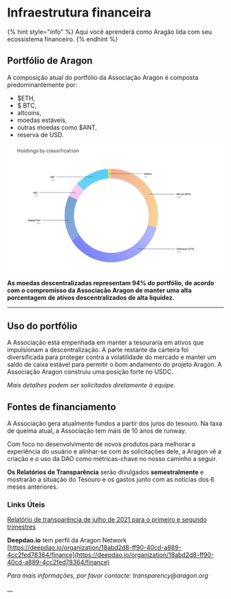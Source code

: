 # Infraestrutura financeira

{% hint style="info" %}
Aqui você aprenderá como Aragão lida com seu ecossistema financeiro.
{% endhint %}

## Portfólio de Aragon <a href="#aragon-portfolio" id="aragon-portfolio"></a>

A composição atual do portfólio da Associação Aragon é composta predominantemente por:

* $ETH,
* $ BTC,
* altcoins,
* moedas estáveis,
* outras moedas como $ANT,
* reserva de USD.

![Esta imagem mostra nossas participações no terceiro trimestre de 2021](<../../.gitbook/assets/Screen Shot 2022-01-23 at 8.49.52 PM.png>)

**As moedas descentralizadas representam 94% do portfólio, de acordo com o compromisso da Associação Aragon de manter uma alta porcentagem de ativos descentralizados de alta liquidez.**

****

## Uso do portfólio <a href="#usage-of-the-portfolio" id="usage-of-the-portfolio"></a>

A Associação está empenhada em manter a tesouraria em ativos que impulsionam a descentralização. A parte restante da carteira foi diversificada para proteger contra a volatilidade do mercado e manter um saldo de caixa estável para permitir o bom andamento do projeto Aragon. A Associação Aragon construiu uma posição forte no USDC.

_Mais detalhes podem ser solicitados diretamente à equipe._



## **Fontes de financiamento** <a href="#funding-sources" id="funding-sources"></a>

A Associação gera atualmente fundos a partir dos juros do tesouro. Na taxa de queima atual, a Associação tem mais de 10 anos de runway.&#x20;

Com foco no desenvolvimento de novos produtos para melhorar a experiência do usuário e alinhar-se com às solicitações dele, a Aragon vê a criação e o uso da DAO como métricas-chave no nosso caminho a seguir.

**Os Relatórios de Transparência** serão divulgados **semestralmente** e mostrarão a situação do Tesouro e os gastos junto com as notícias dos 6 meses anteriores.

### **Links Úteis** <a href="#useful-links" id="useful-links"></a>

[Relatório de transparência de julho de 2021 para o primeiro e segundo trimestres](https://assets.website-files.com/5e997428d0f2eb13a90aec8c/60f15e66bc685a9ffefe088e\_Aragon\_Transparency\_Report\_-\_07-21\_18.pdf)

**Deepdao.io** tem perfil da Aragon Network [https://deepdao.io/organization/18abd2d8-ff90-40cd-a889-4cc2fed78364/finance](https://deepdao.io/organization/18abd2d8-ff90-40cd-a889-4cc2fed78364/finance)

_Para mais informações, por favor contacte: transparency@aragon.org_

\_\_

